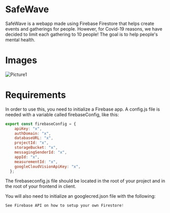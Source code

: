 # SafeWave
SafeWave is a webapp made using Firebase Firestore that helps create events and gatherings for people. However, for Covid-19 reasons, we have decided to limit each gathering to 10 people! The goal is to help people's mental health. 

# Images
![Picture1](https://imgur.com/ZiSIhtB )

# Requirements 
In order to use this, you need to initialize a Firebase app. A config.js file is needed with a variable called firebaseConfig, like this:

```JavaScript
export const firebaseConfig = {
    apiKey: "x",
    authDomain: "x",
    databaseURL: "x",
    projectId: "x",
    storageBucket: "x",
    messagingSenderId: "x",
    appId: "x",
    measurementId: "x",
    googleCloudVisionApiKey: "x",
  };
```
The firebaseconfig.js file should be located in the root of your project and in the root of your frontend in client.

You will also need to initialize an googlecred.json file with the following:
```JavaScript
See Firebase API on how to setup your own Firestore!
```
